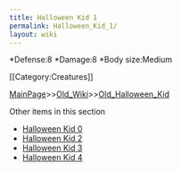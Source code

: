 ```yaml
---
title: Halloween Kid 1
permalink: Halloween_Kid_1/
layout: wiki
---
```

*Defense:8
*Damage:8
*Body size:Medium

[[Category:Creatures]]

[MainPage](/keeperrl_wiki/ "wikilink")>>[Old_Wiki](/keeperrl_wiki/Old_Wiki "wikilink")>>[Old_Halloween_Kid](/keeperrl_wiki/Old_Halloween_Kid "wikilink")

Other items in this section
-    [Halloween Kid 0](/keeperrl_wiki/Halloween_Kid_0 "wikilink")
-    [Halloween Kid 2](/keeperrl_wiki/Halloween_Kid_2 "wikilink")
-    [Halloween Kid 3](/keeperrl_wiki/Halloween_Kid_3 "wikilink")
-    [Halloween Kid 4](/keeperrl_wiki/Halloween_Kid_4 "wikilink")
